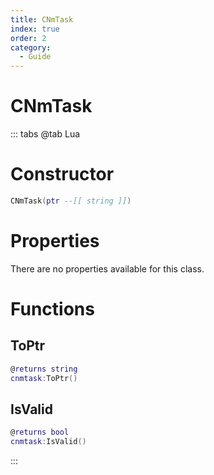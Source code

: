 ```yaml
---
title: CNmTask
index: true
order: 2
category:
  - Guide
---
```


# CNmTask

::: tabs
@tab Lua
# Constructor
```lua
CNmTask(ptr --[[ string ]])
```
# Properties
There are no properties available for this class.
# Functions
## ToPtr
```lua
@returns string
cnmtask:ToPtr()
```
## IsValid
```lua
@returns bool
cnmtask:IsValid()
```

:::